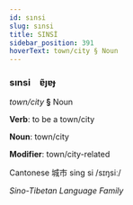 ```yaml
---
id: sınsi
slug: sınsi
title: SINSİ
sidebar_position: 391
hoverText: town/city § Noun
---
```


### sınsi&emsp;<span kind="abugida">ɐ̃ȷɐɟ</span>

*town/city* **§** Noun

**Verb**: to be a town/city

**Noun**: town/city

**Modifier**: town/city-related

Cantonese 城市 sing si /sɪŋsiː/

*Sino-Tibetan Language Family*